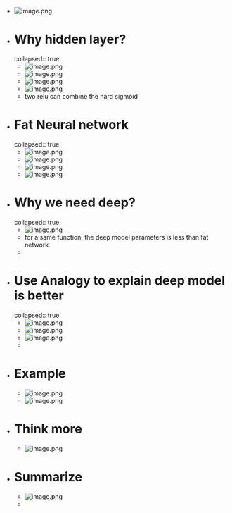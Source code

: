 - ![image.png](../assets/image_1701702676711_0.png)
- # Why hidden layer?
  collapsed:: true
	- ![image.png](../assets/image_1701703049757_0.png)
	- ![image.png](../assets/image_1701703229855_0.png)
	- ![image.png](../assets/image_1701703249181_0.png)
	- ![image.png](../assets/image_1701703382586_0.png)
	- two relu can combine the hard sigmoid
- # Fat Neural network
  collapsed:: true
	- ![image.png](../assets/image_1701703476527_0.png)
	- ![image.png](../assets/image_1701704016270_0.png)
	- ![image.png](../assets/image_1701704189421_0.png)
	- ![image.png](../assets/image_1701704292219_0.png)
- # Why we need deep?
  collapsed:: true
	- ![image.png](../assets/image_1701704452638_0.png)
	- for a same function, the deep model parameters is less than fat network.
	-
- # Use Analogy to explain deep model is better
  collapsed:: true
	- ![image.png](../assets/image_1701704707071_0.png)
	- ![image.png](../assets/image_1701704787093_0.png)
	- ![image.png](../assets/image_1701704883464_0.png)
	-
- # Example
	- ![image.png](../assets/image_1701705240285_0.png)
	- ![image.png](../assets/image_1701705409988_0.png)
- # Think more
	- ![image.png](../assets/image_1701705464014_0.png)
- # Summarize
	- ![image.png](../assets/image_1701705516158_0.png)
	-